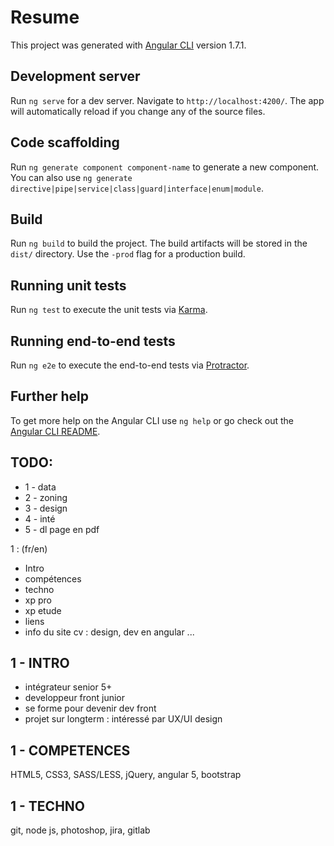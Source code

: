 # Resume

This project was generated with [Angular CLI](https://github.com/angular/angular-cli) version 1.7.1.

## Development server

Run `ng serve` for a dev server. Navigate to `http://localhost:4200/`. The app will automatically reload if you change any of the source files.

## Code scaffolding

Run `ng generate component component-name` to generate a new component. You can also use `ng generate directive|pipe|service|class|guard|interface|enum|module`.

## Build

Run `ng build` to build the project. The build artifacts will be stored in the `dist/` directory. Use the `-prod` flag for a production build.

## Running unit tests

Run `ng test` to execute the unit tests via [Karma](https://karma-runner.github.io).

## Running end-to-end tests

Run `ng e2e` to execute the end-to-end tests via [Protractor](http://www.protractortest.org/).

## Further help

To get more help on the Angular CLI use `ng help` or go check out the [Angular CLI README](https://github.com/angular/angular-cli/blob/master/README.md).


## TODO:
- 1 - data
- 2 - zoning
- 3 - design
- 4 - inté
- 5 - dl page en pdf


1 : (fr/en)
- Intro
- compétences
- techno
- xp pro
- xp etude
- liens
- info du site cv : design, dev en angular ...

## 1 - INTRO
- intégrateur senior 5+
- developpeur front junior 
- se forme pour devenir dev front
- projet sur longterm : intéressé par UX/UI design

## 1 - COMPETENCES
HTML5, CSS3, SASS/LESS, jQuery, angular 5, bootstrap

## 1 - TECHNO
git, node js, photoshop,
jira, gitlab